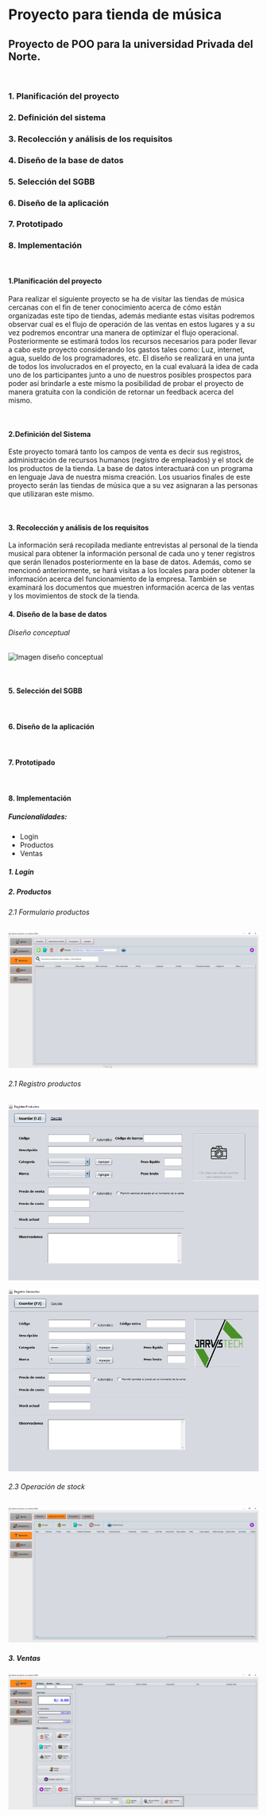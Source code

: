 # Proyecto para tienda de música
## Proyecto de POO para la universidad Privada del Norte.

&nbsp;&nbsp;&nbsp;

  ### 1. Planificación del proyecto
  ### 2. Definición del sistema
  ### 3. Recolección y análisis de los requisitos
  ### 4. Diseño de la base de datos
  ### 5. Selección del SGBB
  ### 6. Diseño de la aplicación
  ### 7. Prototipado
  ### 8. Implementación

&nbsp;&nbsp;&nbsp;

#### 1.Planificación del proyecto

Para realizar el siguiente proyecto se ha de visitar las tiendas de música cercanas con el fin de tener conocimiento acerca de cómo están organizadas este tipo de tiendas, además mediante estas visitas podremos observar cual es el flujo de operación de las ventas en estos lugares y a su vez podremos encontrar una manera de optimizar el flujo operacional.
Posteriormente se estimará todos los recursos necesarios para poder llevar a cabo este proyecto considerando los gastos tales como: Luz, internet, agua, sueldo de los programadores, etc.
El diseño se realizará en una junta de todos los involucrados en el proyecto, en la cual evaluará la idea de cada uno de los participantes junto a uno de nuestros posibles prospectos para poder así brindarle a este mismo la posibilidad de probar el proyecto de manera gratuita con la condición de retornar un feedback acerca del mismo.

&nbsp;&nbsp;

#### 2.Definición del Sistema
Este proyecto tomará tanto los campos de venta es decir sus registros, administración de recursos humanos (registro de empleados) y el stock de los productos de la tienda. La base de datos interactuará con un programa en lenguaje Java de nuestra misma creación. Los usuarios finales de este proyecto serán las tiendas de música que a su vez asignaran a las personas que utilizaran este mismo.

&nbsp;&nbsp;

#### 3. Recolección y análisis de los requisitos
La información será recopilada mediante entrevistas al personal de la tienda musical para obtener la información personal de cada uno y tener registros que serán llenados posteriormente en la base de datos. Además, como se mencionó anteriormente, se hará visitas a los locales para poder obtener la información acerca del funcionamiento de la empresa.
También se examinará los documentos que muestren información acerca de las ventas y los movimientos de stock de la tienda.
&nbsp;&nbsp;
#### 4. Diseño de la base de datos

###### Diseño conceptual
![Imagen diseño conceptual](/images/diseño_conceptual.png)

&nbsp;&nbsp;
#### 5. Selección del SGBB
&nbsp;&nbsp;
#### 6. Diseño de la aplicación
&nbsp;&nbsp;
#### 7. Prototipado
&nbsp;&nbsp;
#### 8. Implementación

##### Funcionalidades:
 - Login
 - Productos
 - Ventas

##### 1. Login


##### 2. Productos


###### 2.1 Formulario productos
![Imagen productos](/images/productos.png)


###### 2.1 Registro productos
![Imagen productos](/images/productos_registro.png)


![Imagen productos logo](/images/productos_registro_2.png)

###### 2.3 Operación de stock
![Imagen operacion stock](/images/operacion_stock.png)


##### 3. Ventas
![Imagen productos](/images/ventas.png)
